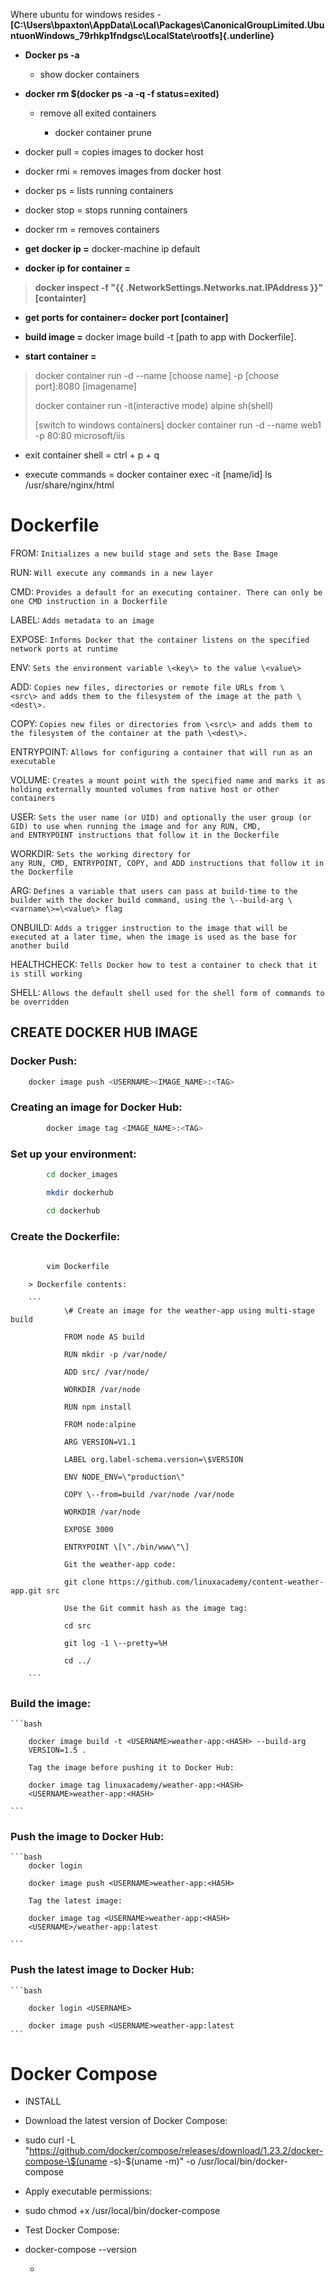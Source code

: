 Where ubuntu for windows resides -
**[C:\\Users\\bpaxton\\AppData\\Local\\Packages\\CanonicalGroupLimited.UbuntuonWindows_79rhkp1fndgsc\\LocalState\\rootfs]{.underline}**

-   **Docker ps -a**

    -   show docker containers

-   **docker rm \$(docker ps -a -q -f status=exited)**

    -   remove all exited containers

        -   docker container prune

-   docker pull = copies images to docker host

-   docker rmi = removes images from docker host

-   docker ps = lists running containers

-   docker stop = stops running containers

-   docker rm = removes containers

-   **get docker ip =** docker-machine ip default

-   **docker ip for container =**

> **docker inspect -f "{{ .NetworkSettings.Networks.nat.IPAddress }}"
> \[containter\]**

-   **get ports for container= docker port \[container\]**

-   **build image =** docker image build -t \[path to app with
    Dockerfile\].

-   **start container =**

> docker container run -d \--name \[choose name\] -p \[choose
> port\]:8080 \[imagename\]
>
> docker container run -it(interactive mode) alpine sh(shell)
>
> \[switch to windows containers\] docker container run -d \--name web1
> -p 80:80 microsoft/iis

-   exit container shell = ctrl + p + q

-   execute commands = docker container exec -it \[name/id\] ls
    /usr/share/nginx/html

# Dockerfile

FROM: 
    `Initializes a new build stage and sets the Base Image`

RUN: 
    `Will execute any commands in a new layer`

CMD: 
    `Provides a default for an executing container. There can only be
        one CMD instruction in a Dockerfile`

LABEL: 
    `Adds metadata to an image`

EXPOSE: 
    `Informs Docker that the container listens on the specified
        network ports at runtime`

ENV: 
    `Sets the environment variable \<key\> to the value \<value\>`

ADD: 
    `Copies new files, directories or remote file URLs from \<src\> and
        adds them to the filesystem of the image at the path \<dest\>.`

COPY: 
    `Copies new files or directories from \<src\> and adds them to the
        filesystem of the container at the path \<dest\>.`

ENTRYPOINT: 
    `Allows for configuring a container that will run as an
        executable`

VOLUME: 
    `Creates a mount point with the specified name and marks it as
        holding externally mounted volumes from native host or other containers`

USER: 
    `Sets the user name (or UID) and optionally the user group (or GID)
        to use when running the image and for any RUN, CMD,
        and ENTRYPOINT instructions that follow it in the Dockerfile`

WORKDIR: 
    `Sets the working directory for any RUN, CMD, ENTRYPOINT, COPY,
        and ADD instructions that follow it in the Dockerfile`

ARG: 
    `Defines a variable that users can pass at build-time to the builder
        with the docker build command, using the \--build-arg
        \<varname\>=\<value\> flag`

ONBUILD: 
    `Adds a trigger instruction to the image that will be executed
        at a later time, when the image is used as the base for another build`

HEALTHCHECK: 
    `Tells Docker how to test a container to check that it is
        still working`

SHELL: 
    `Allows the default shell used for the shell form of commands to
        be overridden`

## CREATE DOCKER HUB IMAGE

### Docker Push:
```bash
    docker image push <USERNAME><IMAGE_NAME>:<TAG>
```
### Creating an image for Docker Hub:

```bash
        docker image tag <IMAGE_NAME>:<TAG>
```

###  Set up your environment:

```bash
        cd docker_images

        mkdir dockerhub

        cd dockerhub
```
    
###  Create the Dockerfile:

```bash
    
        vim Dockerfile
```
    
        > Dockerfile contents:
        
        ```
                \# Create an image for the weather-app using multi-stage build

                FROM node AS build

                RUN mkdir -p /var/node/

                ADD src/ /var/node/

                WORKDIR /var/node
                
                RUN npm install
                
                FROM node:alpine
                
                ARG VERSION=V1.1
                
                LABEL org.label-schema.version=\$VERSION
                
                ENV NODE_ENV=\"production\"

                COPY \--from=build /var/node /var/node
                
                WORKDIR /var/node
                
                EXPOSE 3000
                
                ENTRYPOINT \[\"./bin/www\"\]
                
                Git the weather-app code:
                
                git clone https://github.com/linuxacademy/content-weather-app.git src
                
                Use the Git commit hash as the image tag:
                
                cd src
                
                git log -1 \--pretty=%H
                
                cd ../
          
        ```
  
###  Build the image:

    ```bash
    
        docker image build -t <USERNAME>weather-app:<HASH> --build-arg
        VERSION=1.5 .
        
        Tag the image before pushing it to Docker Hub:
        
        docker image tag linuxacademy/weather-app:<HASH>
        <USERNAME>weather-app:<HASH>
        
    ```

###  Push the image to Docker Hub:

    ```bash
        docker login
        
        docker image push <USERNAME>weather-app:<HASH>
        
        Tag the latest image:
        
        docker image tag <USERNAME>weather-app:<HASH>
        <USERNAME>/weather-app:latest
    
    ```

###  Push the latest image to Docker Hub:

    ```bash
        
        docker login <USERNAME>
        
        docker image push <USERNAME>weather-app:latest
    ```

# Docker Compose

-   INSTALL

-   Download the latest version of Docker Compose:

-   sudo curl -L
    \"https://github.com/docker/compose/releases/download/1.23.2/docker-compose-\$(uname
    -s)-\$(uname -m)\" -o /usr/local/bin/docker-compose

-   Apply executable permissions:

-   sudo chmod +x /usr/local/bin/docker-compose

-   Test Docker Compose:

-   docker-compose \--version

    -   
